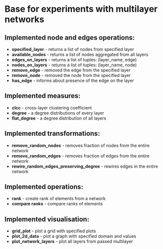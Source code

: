 # Base for experiments with multilayer networks

## Implemented node and edges operations:
  - **specified_layer** - returns a list of nodes from specified layer
  - **available_nodes** - returns a list of nodes aggregated from all layers
  - **edges_on_layers** - returns a list of tuples: (layer_name, edge)
  - **nodes_on_layers** - returns a list of tuples: (layer_name, node)
  - **remove_edge** - removed the edge from the specified layer
  - **remove_node** - removed the node from the specified layer
  - **has_edge** - informs about presence of the edge on the layer

## Implemented measures:
  - **clcc** - cross-layer clustering coefficient
  - **degree** - a degree distributions of every layer
  - **flat_degree** - a degree distribution of all layers

## Implemented transformations:
  - **remove_random_nodes** - removes fraction of nodes from the entire network 
  - **remove_random_edges** - removes fraction of edges from the entire network
  - **rewire_random_edges_preserving_degree** - rewires edges in the entire network
   
## Implemented operations:
  - **rank** - create rank of elements from a network
  - **compare ranks** - compare ranks of elements

## Implemented visualisation:
  - **grid_plot** - plot a grid with specified plots
  - **plot_2d_data** - plot a graph with specified domain and values
  - **plot_network_layers** - plot all layers from passed multilayer

